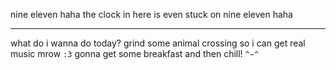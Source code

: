 nine eleven haha
the clock in here is even stuck on nine eleven haha
___
what do i wanna do today?
grind some animal crossing so i can get real music
mrow `:3`
gonna get some breakfast and then chill! `^~^`
